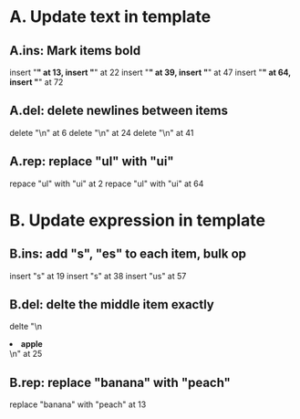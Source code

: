 # A. Update text in template
## A.ins: Mark items bold  
 insert "<b>" at 13, insert "</b>" at 22
 insert "<b>" at 39, insert "</b>" at 47
 insert "<b>" at 64, insert "</b>" at 72

## A.del: delete newlines between items
  delete "\n" at 6
  delete "\n" at 24
  delete "\n" at 41

## A.rep: replace "ul" with "ui"
  repace "ul" with "ui" at 2
  repace "ul" with "ui" at 64

# B. Update expression in template

## B.ins:  add "s", "es" to each item, bulk op
insert "s" at 19
insert "s" at 38
insert "us" at 57

## B.del: delte the middle item exactly
delte "\n  <li><b>apple</b></li>\n" at 25 

## B.rep: replace "banana" with "peach"
replace "banana" with "peach" at 13